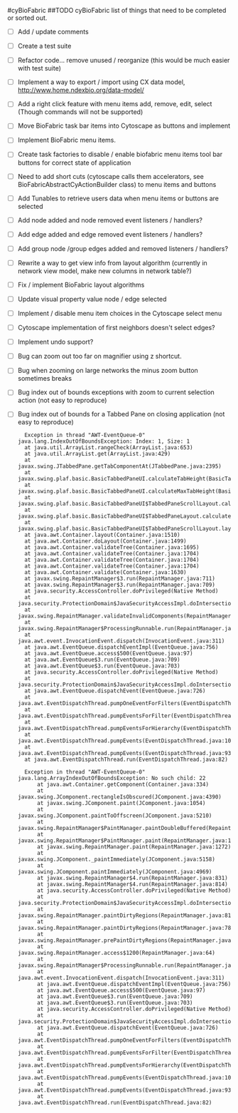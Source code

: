 #cyBioFabric
##TODO
cyBioFabric list of things that need to be completed or sorted out.

- [ ] Add / update comments
- [ ] Create a test suite
- [ ] Refactor code... remove unused / reorganize (this would be much easier with test suite)
- [ ] Implement a way to export / import using CX data model, http://www.home.ndexbio.org/data-model/
- [ ] Add a right click feature with menu items add, remove, edit, select (Though commands will not be supported)
- [ ] Move BioFabric task bar items into Cytoscape as buttons and implement
- [ ] Implement BioFabric menu items.
- [ ] Create task factories to disable / enable biofabric menu items tool bar buttons for correct state of application
- [ ] Need to add short cuts (cytoscape calls them accelerators, see BioFabricAbstractCyActionBuilder class) to menu items and buttons
- [ ] Add Tunables to retrieve users data when menu items or buttons are selected
- [ ] Add node added and node removed event listeners / handlers?
- [ ] Add edge added and edge removed event listeners / handlers?
- [ ] Add group node /group edges added and removed listeners / handlers?
- [ ] Rewrite a way to get view info from layout algorithm (currently in network view model, make new columns in network table?)
- [ ] Fix / implement BioFabric layout algorithms
- [ ] Update visual property value node / edge selected
- [ ] Implement / disable menu item choices in the Cytoscape select menu
- [ ] Cytoscape implementation of first neighbors doesn't select edges?
- [ ] Implement undo support? 



- [ ] Bug can zoom out too far on magnifier using z shortcut. 
- [ ] Bug when zooming on large networks the minus zoom button sometimes breaks
- [ ] Bug index out of bounds exceptions with zoom to current selection action (not easy to reproduce)
- [ ] Bug index out of bounds for a Tabbed Pane on closing application (not easy to reproduce)

		Exception in thread "AWT-EventQueue-0" java.lang.IndexOutOfBoundsException: Index: 1, Size: 1
        at java.util.ArrayList.rangeCheck(ArrayList.java:653)
        at java.util.ArrayList.get(ArrayList.java:429)
        at javax.swing.JTabbedPane.getTabComponentAt(JTabbedPane.java:2395)
        at javax.swing.plaf.basic.BasicTabbedPaneUI.calculateTabHeight(BasicTabbedPaneUI.java:1713)
        at javax.swing.plaf.basic.BasicTabbedPaneUI.calculateMaxTabHeight(BasicTabbedPaneUI.java:1742)
        at javax.swing.plaf.basic.BasicTabbedPaneUI$TabbedPaneScrollLayout.calculateTabRects(BasicTabbedPaneUI.java:3172)
        at javax.swing.plaf.basic.BasicTabbedPaneUI$TabbedPaneLayout.calculateLayoutInfo(BasicTabbedPaneUI.java:2512)
        at javax.swing.plaf.basic.BasicTabbedPaneUI$TabbedPaneScrollLayout.layoutContainer(BasicTabbedPaneUI.java:2916)
        at java.awt.Container.layout(Container.java:1510)
        at java.awt.Container.doLayout(Container.java:1499)
        at java.awt.Container.validateTree(Container.java:1695)
        at java.awt.Container.validateTree(Container.java:1704)
        at java.awt.Container.validateTree(Container.java:1704)
        at java.awt.Container.validateTree(Container.java:1704)
        at java.awt.Container.validate(Container.java:1630)
        at javax.swing.RepaintManager$3.run(RepaintManager.java:711)
        at javax.swing.RepaintManager$3.run(RepaintManager.java:709)
        at java.security.AccessController.doPrivileged(Native Method)
        at java.security.ProtectionDomain$JavaSecurityAccessImpl.doIntersectionPrivilege(ProtectionDomain.java:76)
        at javax.swing.RepaintManager.validateInvalidComponents(RepaintManager.java:708)
        at javax.swing.RepaintManager$ProcessingRunnable.run(RepaintManager.java:1731)
        at java.awt.event.InvocationEvent.dispatch(InvocationEvent.java:311)
        at java.awt.EventQueue.dispatchEventImpl(EventQueue.java:756)
        at java.awt.EventQueue.access$500(EventQueue.java:97)
        at java.awt.EventQueue$3.run(EventQueue.java:709)
        at java.awt.EventQueue$3.run(EventQueue.java:703)
        at java.security.AccessController.doPrivileged(Native Method)
        at java.security.ProtectionDomain$JavaSecurityAccessImpl.doIntersectionPrivilege(ProtectionDomain.java:76)
        at java.awt.EventQueue.dispatchEvent(EventQueue.java:726)
        at java.awt.EventDispatchThread.pumpOneEventForFilters(EventDispatchThread.java:201)
        at java.awt.EventDispatchThread.pumpEventsForFilter(EventDispatchThread.java:116)
        at java.awt.EventDispatchThread.pumpEventsForHierarchy(EventDispatchThread.java:105)
        at java.awt.EventDispatchThread.pumpEvents(EventDispatchThread.java:101)
        at java.awt.EventDispatchThread.pumpEvents(EventDispatchThread.java:93)
        at java.awt.EventDispatchThread.run(EventDispatchThread.java:82)
        
		Exception in thread "AWT-EventQueue-0" java.lang.ArrayIndexOutOfBoundsException: No such child: 22
	        at java.awt.Container.getComponent(Container.java:334)
	        at javax.swing.JComponent.rectangleIsObscured(JComponent.java:4390)
	        at javax.swing.JComponent.paint(JComponent.java:1054)
	        at javax.swing.JComponent.paintToOffscreen(JComponent.java:5210)
	        at javax.swing.RepaintManager$PaintManager.paintDoubleBuffered(RepaintManager.java:1579)
	        at javax.swing.RepaintManager$PaintManager.paint(RepaintManager.java:1502)
	        at javax.swing.RepaintManager.paint(RepaintManager.java:1272)
	        at javax.swing.JComponent._paintImmediately(JComponent.java:5158)
	        at javax.swing.JComponent.paintImmediately(JComponent.java:4969)
	        at javax.swing.RepaintManager$4.run(RepaintManager.java:831)
	        at javax.swing.RepaintManager$4.run(RepaintManager.java:814)
	        at java.security.AccessController.doPrivileged(Native Method)
	        at java.security.ProtectionDomain$JavaSecurityAccessImpl.doIntersectionPrivilege(ProtectionDomain.java:76)
	        at javax.swing.RepaintManager.paintDirtyRegions(RepaintManager.java:814)
	        at javax.swing.RepaintManager.paintDirtyRegions(RepaintManager.java:789)
	        at javax.swing.RepaintManager.prePaintDirtyRegions(RepaintManager.java:738)
	        at javax.swing.RepaintManager.access$1200(RepaintManager.java:64)
	        at javax.swing.RepaintManager$ProcessingRunnable.run(RepaintManager.java:1732)
	        at java.awt.event.InvocationEvent.dispatch(InvocationEvent.java:311)
	        at java.awt.EventQueue.dispatchEventImpl(EventQueue.java:756)
	        at java.awt.EventQueue.access$500(EventQueue.java:97)
	        at java.awt.EventQueue$3.run(EventQueue.java:709)
	        at java.awt.EventQueue$3.run(EventQueue.java:703)
	        at java.security.AccessController.doPrivileged(Native Method)
	        at java.security.ProtectionDomain$JavaSecurityAccessImpl.doIntersectionPrivilege(ProtectionDomain.java:76)
	        at java.awt.EventQueue.dispatchEvent(EventQueue.java:726)
	        at java.awt.EventDispatchThread.pumpOneEventForFilters(EventDispatchThread.java:201)
	        at java.awt.EventDispatchThread.pumpEventsForFilter(EventDispatchThread.java:116)
	        at java.awt.EventDispatchThread.pumpEventsForHierarchy(EventDispatchThread.java:105)
	        at java.awt.EventDispatchThread.pumpEvents(EventDispatchThread.java:101)
	        at java.awt.EventDispatchThread.pumpEvents(EventDispatchThread.java:93)
	        at java.awt.EventDispatchThread.run(EventDispatchThread.java:82)
